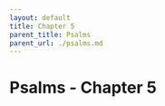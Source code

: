 ```yaml
---
layout: default
title: Chapter 5
parent_title: Psalms
parent_url: ./psalms.md
---
```


# Psalms - Chapter 5
